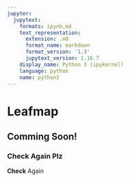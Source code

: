 ```yaml
---
jupyter:
  jupytext:
    formats: ipynb,md
    text_representation:
      extension: .md
      format_name: markdown
      format_version: '1.3'
      jupytext_version: 1.16.7
    display_name: Python 3 (ipykernel)
    language: python
    name: python3
---
```


# Leafmap

## Comming Soon!

### Check Again Plz

**Check** Again
